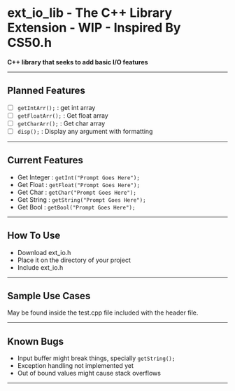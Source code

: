 # ext_io_lib - The C++ Library Extension - WIP - Inspired By CS50.h
**C++ library that seeks to add basic I/O features**

---

## Planned Features
- [ ] `getIntArr();` : get int array
- [ ] `getFloatArr();` : Get float array
- [ ] `getCharArr();` : Get char array
- [ ] `disp();` : Display any argument with formatting

---

## Current Features
- Get Integer : `getInt("Prompt Goes Here");`
- Get Float   : `getFloat("Prompt Goes Here");`
- Get Char    : `getChar("Prompt Goes Here");`
- Get String  : `getString("Prompt Goes Here");`
- Get Bool    : `getBool("Prompt Goes Here");`

---

## How To Use 
- Download ext_io.h
- Place it on the directory of your project
- Include ext_io.h

---

## Sample Use Cases
May be found inside the test.cpp file included with the header file.

---

## Known Bugs
- Input buffer might break things, specially `getString();`
- Exception handling not implemented yet
- Out of bound values might cause stack overflows

---
